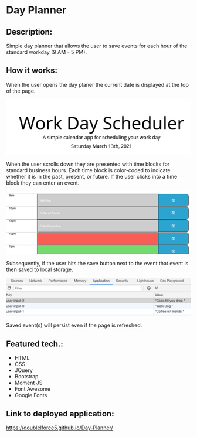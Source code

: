 # Day Planner 

## Description:

Simple day planner that allows the user to save events for each hour of the standard workday (9 AM - 5 PM). 

## How it works: 
When the user opens the day planer the current date is displayed at the top of the page. 

![Header photo](assets/Header.png)


When the user scrolls down they are presented with time blocks for standard business hours. Each time block is color-coded to indicate whether it is in the past, present, or future. If the user clicks into a time block they can enter an event.

![Body photo](assets/Body.png)


Subsequently, if the user hits the save button next to the event that event is then saved to local storage. 

![Local storage](assets/Local-storage.png) 



Saved event(s) will persist even if the page is refreshed. 

## Featured tech.:
- HTML
- CSS
- JQuery 
- Bootstrap 
- Moment JS 
- Font Awesome 
- Google Fonts 

## Link to deployed application: 
https://doublelforce5.github.io/Day-Planner/
